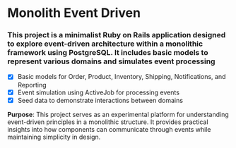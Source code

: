# Monolith Event Driven

### This project is a minimalist Ruby on Rails application designed to explore event-driven architecture within a monolithic framework using PostgreSQL. It includes basic models to represent various domains and simulates event processing

- [x] Basic models for Order, Product, Inventory, Shipping, Notifications, and Reporting
- [x] Event simulation using ActiveJob for processing events
- [x] Seed data to demonstrate interactions between domains

**Purpose**: This project serves as an experimental platform for understanding event-driven principles in a monolithic structure. It provides practical insights into how components can communicate through events while maintaining simplicity in design.
